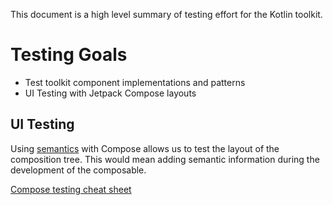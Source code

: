 This document is a high level summary of testing effort for the Kotlin toolkit.

# Testing Goals
* Test toolkit component implementations and patterns
* UI Testing with Jetpack Compose layouts

## UI Testing

Using [semantics](https://developer.android.com/jetpack/compose/semantics) with Compose allows us to test the layout of the composition tree. This would mean adding semantic information during the development of the composable.

[Compose testing cheat sheet](https://developer.android.com/static/images/jetpack/compose/compose-testing-cheatsheet.pdf)

